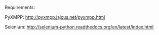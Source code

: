 
Requirements:

PyXMPP: http://pyxmpp.jajcus.net/pyxmpp.html

Selenium: http://selenium-python.readthedocs.org/en/latest/index.html


